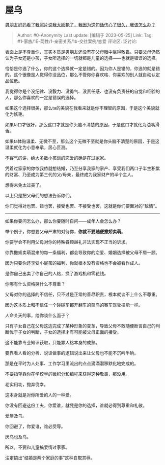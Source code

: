 # 屋乌
[男朋友妈妈看了我照片说我太妖艳了，我因为这句话伤心了很久，我该怎么办？](https://www.zhihu.com/question/588194745/answer/2932250277)

> Author: #0-Anonymity
> Last update: [编辑于 2023-05-25]
> Link:
> Tag: #1-家族/1E-两性/1-亲密关系/1b-交往案例/恋爱
> 评论区:
> 泛讨论:

表面上是不尊重你，其实本质是男朋友还没有在父母眼中赢得敬畏。只要父母仍然认为子女还是小孩，子女所选择的一切就都是儿童的选择——也就是错误的选择。

恰恰是你选了什么，你的这个选择就一定是错的。因为你人是错的，你选的就是错的。这个很像是人觉得你没品位，那么不管你你喜欢啥、你喜欢的别人就自动认定品位低。

我觉得你是个没纪律、没毅力、没勇气、没责任感、也没有负责任的自觉和经验的人，那么你喜欢的一定是错误的选择。

如果这个选择很美，那么ta的美貌在我看来就是你不理智的原因，于是这个美貌就化为妖艳。

如果ta口才很好，那么这口才就是你头脑不清楚的原因，于是这口才就化为油嘴滑舌。

如果ta体贴温柔、无微不至，那么这个无微不至就是你头脑不清楚的原因，于是这温柔就化为小意奉承，居心叵测。

不客气的讲，绝大多数小孩谈的恋爱的确是在过家家。

凭着过家家的你侬我侬就想结婚，乃至分享我家的家产、享受我们两口子半生积累的财富、乃至成为第三代的父/母亲，最终成为我家财产的半个主人。

想得未免太过美了。

以上只是把父母们的想法告诉你们。

你们觉得对也罢、错也罢，接受也罢、不接受也罢，这就是你们要面对的“敌情”。

--------------------

如果你要问怎么办，那么你要随时自问——成年人会怎么办？

举个例子，你想要父母严肃的对待你，**你就不要随便撒娇卖萌**。

你要学会不利用父母对你的特殊眷顾越礼非法实现不正当的诉求。

你靠撒娇卖萌混来的每一条福利，都会导致你的恋爱、婚姻选择被父母不屑一顾。

因为只要你还享受小屁孩的福利，你就根本没有资格也不会被看作成人。

是你自己出卖了你自己的人格，换了游戏机和零花钱。

你哪有什么资格哭什么不尊重？

父母对你的选择的不信任，只不过是正常的善尽职责，根本就谈不上什么不尊重。

因为这本质上和不信任一个碰碰车都开翻车的菜鸟的赛车驾驶技能一样。

人命关天的事，给你谈什么面子？

只有子女自己在父母这边完成了某种形象的变革，导致父母不敢随便断言自己的判断优于子女的判断，子女的选择才有可能被父母正面的接受。

这不能靠专业知识获取，只能靠人格本身的成熟。

要靠看人看的分析、说话做事的逻辑说出来让父母也不能不沉吟半晌。

那是在平时为人处事、工作学习里流出的点点滴滴潜移默化地完成的。

不要指望靠你在学校学的微积分和编程来获得这种敬畏，那没用。

老实用功，抛弃侥幸。

这本身就是对你所爱的人的一种爱。

你没有回避这份工夫，你爱谁，就凭是你的选择，谁就必得到尊重和礼敬。

爱屋及乌。

你回避了，你爱谁，谁必受辱。

厌乌也及乌。

所以，不要和儿童搞爱情过家家。

注定搞出“结婚是两个家庭的事”这种自取其辱。